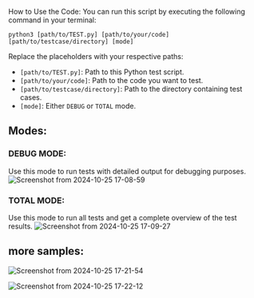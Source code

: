 How to Use the Code:
You can run this script by executing the following command in your terminal:

```
python3 [path/to/TEST.py] [path/to/your/code] [path/to/testcase/directory] [mode]
```

Replace the placeholders with your respective paths:
- `[path/to/TEST.py]`: Path to this Python test script.
 - `[path/to/your/code]`: Path to the code you want to test.
 - `[path/to/testcase/directory]`: Path to the directory containing test cases.
 - `[mode]`: Either `DEBUG` or `TOTAL` mode.

 ## Modes:

 ### DEBUG MODE:
 Use this mode to run tests with detailed output for debugging purposes.
 ![Screenshot from 2024-10-25 17-08-59](https://github.com/user-attachments/assets/829c89c9-2cb0-488d-8bd2-e10850367a45)

 ### TOTAL MODE:
 Use this mode to run all tests and get a complete overview of the test results.
 ![Screenshot from 2024-10-25 17-09-27](https://github.com/user-attachments/assets/63285fde-8cf8-4a54-8cd1-c8a1c731308d)







## more samples:

![Screenshot from 2024-10-25 17-21-54](https://github.com/user-attachments/assets/4c01b4a5-1c50-40f1-ab3d-74ded05a0d35)


![Screenshot from 2024-10-25 17-22-12](https://github.com/user-attachments/assets/d2ab4291-9ae0-4312-a782-8790550a1376)
